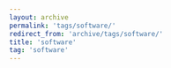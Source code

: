```yaml
---
layout: archive
permalink: 'tags/software/'
redirect_from: 'archive/tags/software/'
title: 'software'
tag: 'software'
---
```


